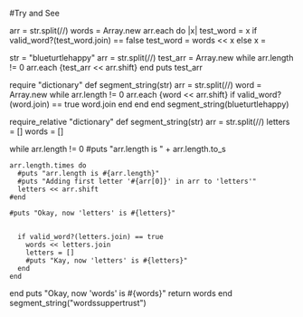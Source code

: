 #Try and See

  arr = str.split(//)
  words = Array.new
  arr.each do |x|
    test_word = x
    if valid_word?(test_word.join) == false
      test_word = 
      words << x 
    else
      x =

      

str = "blueturtlehappy"
arr = str.split(//)
test_arr = Array.new
  while arr.length != 0
  arr.each {test_arr << arr.shift}
  end
puts test_arr



require "dictionary"
def segment_string(str)
arr = str.split(//)
word = Array.new
  while arr.length != 0
  arr.each {word << arr.shift}
    if valid_word?(word.join) == true
       word.join
    end
  end
end
segment_string(blueturtlehappy)



require_relative "dictionary"
def segment_string(str)
  arr = str.split(//)
  letters = []
  words = []
  
  while arr.length != 0
    #puts "arr.length is " + arr.length.to_s

    arr.length.times do
      #puts "arr.length is #{arr.length}"
      #puts "Adding first letter '#{arr[0]}' in arr to 'letters'"
      letters << arr.shift
    #end

    #puts "Okay, now 'letters' is #{letters}"
    
      
      if valid_word?(letters.join) == true
        words << letters.join
        letters = []
        #puts "Kay, now 'letters' is #{letters}"
      end
    end
  end
  puts "Okay, now 'words' is #{words}"
  return words
end
segment_string("wordssuppertrust")